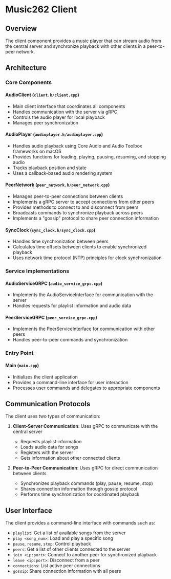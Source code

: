 # Music262 Client

## Overview

The client component provides a music player that can stream audio from the central server and synchronize playback with other clients in a peer-to-peer network.

## Architecture

### Core Components

#### AudioClient (`client.h/client.cpp`)

- Main client interface that coordinates all components
- Handles communication with the server via gRPC
- Controls the audio player for local playback
- Manages peer synchronization

#### AudioPlayer (`audioplayer.h/audioplayer.cpp`)

- Handles audio playback using Core Audio and Audio Toolbox frameworks on macOS
- Provides functions for loading, playing, pausing, resuming, and stopping audio
- Tracks playback position and state
- Uses a callback-based audio rendering system

#### PeerNetwork (`peer_network.h/peer_network.cpp`)

- Manages peer-to-peer connections between clients
- Implements a gRPC server to accept connections from other peers
- Provides methods to connect to and disconnect from peers
- Broadcasts commands to synchronize playback across peers
- Implements a "gossip" protocol to share peer connection information

#### SyncClock (`sync_clock.h/sync_clock.cpp`)

- Handles time synchronization between peers
- Calculates time offsets between clients to enable synchronized playback
- Uses network time protocol (NTP) principles for clock synchronization

### Service Implementations

#### AudioServiceGRPC (`audio_service_grpc.cpp`)

- Implements the AudioServiceInterface for communication with the server
- Handles requests for playlist information and audio data

#### PeerServiceGRPC (`peer_service_grpc.cpp`)

- Implements the PeerServiceInterface for communication with other peers
- Handles peer-to-peer commands and synchronization

### Entry Point

#### Main (`main.cpp`)

- Initializes the client application
- Provides a command-line interface for user interaction
- Processes user commands and delegates to appropriate components

## Communication Protocols

The client uses two types of communication:

1. **Client-Server Communication**: Uses gRPC to communicate with the central server

   - Requests playlist information
   - Loads audio data for songs
   - Registers with the server
   - Gets information about other connected clients

2. **Peer-to-Peer Communication**: Uses gRPC for direct communication between clients
   - Synchronizes playback commands (play, pause, resume, stop)
   - Shares connection information through gossip protocol
   - Performs time synchronization for coordinated playback

## User Interface

The client provides a command-line interface with commands such as:

- `playlist`: Get a list of available songs from the server
- `play <song_num>`: Load and play a specific song
- `pause`, `resume`, `stop`: Control playback
- `peers`: Get a list of other clients connected to the server
- `join <ip:port>`: Connect to another peer for synchronized playback
- `leave <ip:port>`: Disconnect from a peer
- `connections`: List active peer connections
- `gossip`: Share connection information with all peers
